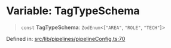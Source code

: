 # Variable: TagTypeSchema

> `const` **TagTypeSchema**: `ZodEnum`\<\[`"AREA"`, `"ROLE"`, `"TECH"`\]\>

Defined in: [src/lib/pipelines/pipelineConfig.ts:70](https://github.com/elizaOS/elizaos.github.io/blob/4810f50019028b92f4f2a0ac31323fd787c7f288/src/lib/pipelines/pipelineConfig.ts#L70)
